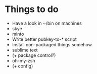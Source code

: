 # Things to do

* Have a look in ~/bin on machines
 * skye
 * minto
* Write better pubkey-to-* script
* Install non-packaged things somehow
 * sublime text
 * (+ package control?)
 * oh-my-zsh
 * (+ config)

